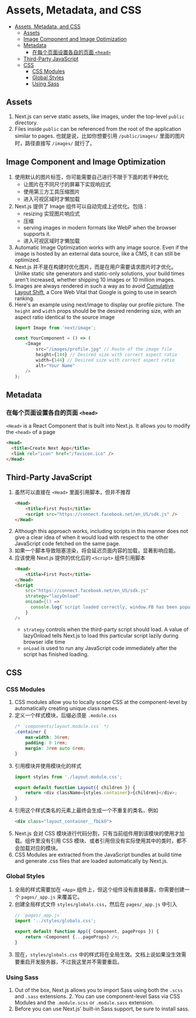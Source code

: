 # Assets, Metadata, and CSS


<!-- TOC -->

- [Assets, Metadata, and CSS](#assets-metadata-and-css)
    - [Assets](#assets)
    - [Image Component and Image Optimization](#image-component-and-image-optimization)
    - [Metadata](#metadata)
        - [在每个页面设置各自的页面 `<head>`](#在每个页面设置各自的页面-head)
    - [Third-Party JavaScript](#third-party-javascript)
    - [CSS](#css)
        - [CSS Modules](#css-modules)
        - [Global Styles](#global-styles)
        - [Using Sass](#using-sass)

<!-- /TOC -->


## Assets
1. Next.js can serve static assets, like images, under the top-level `public` directory. 
2. Files inside `public` can be referenced from the root of the application similar to pages. 也就是说，比如你想要引用 `/public/images/` 里面的图片时，路径直接写 `/images/` 就行了。


## Image Component and Image Optimization
1. 使用默认的图片标签，你可能需要自己进行不限于下面的若干种优化
    * 让图片在不同尺寸的屏幕下实现响应式
    * 使用第三方工具压缩图片
    * 进入可视区域时才懒加载
2. Next.js 提供了 Image 组件可以自动完成上述优化。包括：
    * resizing 实现图片响应式
    * 压缩
    * serving images in modern formats like WebP when the browser supports it. 
    * 进入可视区域时才懒加载
3. Automatic Image Optimization works with any image source. Even if the image is hosted by an external data source, like a CMS, it can still be optimized.
4. Next.js 并不是在构建时优化图片，而是在用户需要请求图片时才优化。Unlike static site generators and static-only solutions, your build times aren't increased, whether shipping 10 images or 10 million images.
5. Images are always rendered in such a way as to avoid [Cumulative Layout Shift](https://web.dev/cls/), a Core Web Vital that Google is going to use in search ranking.
6. Here's an example using next/image to display our profile picture. The `height` and `width` props should be the desired rendering size, with an aspect ratio identical to the source image
    ```js
    import Image from 'next/image';

    const YourComponent = () => (
        <Image
            src="/images/profile.jpg" // Route of the image file
            height={144} // Desired size with correct aspect ratio
            width={144} // Desired size with correct aspect ratio
            alt="Your Name"
        />
    );
    ```


## Metadata
### 在每个页面设置各自的页面 `<head>`
`<Head>` is a React Component that is built into Next.js. It allows you to modify the `<head>` of a page
```html
<Head>
  <title>Create Next App</title>
  <link rel="icon" href="/favicon.ico" />
</Head>
```


## Third-Party JavaScript
1. 虽然可以直接在 `<Head>` 里面引用脚本，但并不推荐
    ```html
    <Head>
        <title>First Post</title>
        <script src="https://connect.facebook.net/en_US/sdk.js" />
    </Head>
    ```
2. Although this approach works, including scripts in this manner does not give a clear idea of when it would load with respect to the other JavaScript code fetched on the same page. 
3. 如果一个脚本导致阻塞渲染，将会延迟页面内容的加载，显著影响应能。
4. 应该使用 Next.js 提供的优化后的 `<Script>` 组件引用脚本
    ```html
    <Head>
        <title>First Post</title>
    </Head>
    <Script
        src="https://connect.facebook.net/en_US/sdk.js"
        strategy="lazyOnload"
        onLoad={() =>
          console.log(`script loaded correctly, window.FB has been populated`)
        }
    />
    ```
    * `strategy` controls when the third-party script should load. A value of lazyOnload tells Next.js to load this particular script lazily during browser idle time
    * `onLoad` is used to run any JavaScript code immediately after the script has finished loading.


## CSS
### CSS Modules
1. CSS modules allow you to locally scope CSS at the component-level by automatically creating unique class names. 
2. 定义一个样式模块，后缀必须是 `.module.css`
    ```css
    /* `components/layout.module.css` */
    .container {
        max-width: 36rem;
        padding: 0 1rem;
        margin: 3rem auto 6rem;
    }
    ```
3. 引用模块并使用模块化的样式
    ```js
    import styles from './layout.module.css';

    export default function Layout({ children }) {
        return <div className={styles.container}>{children}</div>;
    }
    ```
4. 引用这个样式类名的元素上最终会生成一个不重复的类名，例如
    ```html
    <div class="layout_container__fbLkO">
    ```
5. Next.js 会对 CSS 模块进行代码分割，只有当前组件用到该模块的使用才加载。组件里没有引用 CSS 模块、或者引用但没有实际使用其中的类时，都不会加载对应的模块。
6. CSS Modules are extracted from the JavaScript bundles at build time and generate .css files that are loaded automatically by Next.js.

### Global Styles
1. 全局的样式需要加在 `<App>` 组件上，但这个组件没有直接暴露，你需要创建一个 `pages/_app.js` 来覆盖它。
2. 创建全局样式文件 `styles/globals.css`，然后在 `pages/_app.js` 中引入
    ```js
    // `pages/_app.js`
    import '../styles/globals.css';

    export default function App({ Component, pageProps }) {
        return <Component {...pageProps} />;
    }
    ```
3. 现在，`styles/globals.css` 中的样式将在全局生效。文档上说如果没生效需要重启开发服务器，不过我这里并不需要重启。

    
###  Using Sass
1. Out of the box, Next.js allows you to import Sass using both the `.scss` and `.sass` extensions. 2. You can use component-level Sass via CSS Modules and the `.module.scss` or `.module.sass` extension.
3. Before you can use Next.js' built-in Sass support, be sure to install sass.